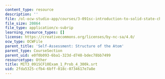 ```yaml
---
content_type: resource
description: ''
file: /ol-ocw-studio-app/courses/3-091sc-introduction-to-solid-state-chemistry-fall-2010/2fda5325cfb46bff018c0734617e7a8e_MIT3_091SCF10Exam_1_Prob_4_300k.srt
file_size: 20864
file_type: application/x-subrip
learning_resource_types: []
license: https://creativecommons.org/licenses/by-nc-sa/4.0/
ocw_type: OCWFile
parent_title: 'Self-Assessment: Structure of the Atom'
parent_type: CourseSection
parent_uid: e0f0b093-6ba1-323d-d748-bdec78bb7499
resourcetype: Other
title: MIT3_091SCF10Exam_1_Prob_4_300k.srt
uid: 2fda5325-cfb4-6bff-018c-0734617e7a8e
---
```

